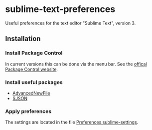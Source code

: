 # sublime-text-preferences

Useful preferences for the text editor "Sublime Text", version 3.

## Installation

### Install Package Control

In current versions this can be done via the menu bar. See the [offical Package Control website](https://packagecontrol.io/).

### Install useful packages

* [AdvancedNewFile](https://packagecontrol.io/packages/AdvancedNewFile)
* [SJSON](https://packagecontrol.io/packages/SJSON)

### Apply preferences

The settings are located in the file [Preferences.sublime-settings](https://github.com/NIPE-SYSTEMS/sublime-text-preferences/blob/master/Preferences.sublime-settings).
